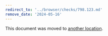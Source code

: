 ```yaml
---
redirect_to: '../browser/checks/798.123.md'
remove_date: '2024-05-16'
---
```


This document was moved to [another location](../browser/checks/798.123.md).

<!-- This redirect file can be deleted after 2024-05-16. -->
<!-- Redirects that point to other docs in the same project expire in three months. -->
<!-- Redirects that point to docs in a different project or site (for example, link is not relative and starts with `https:`) expire in one year. -->
<!-- Before deletion, see: https://docs.gitlab.com/ee/development/documentation/redirects.html -->
